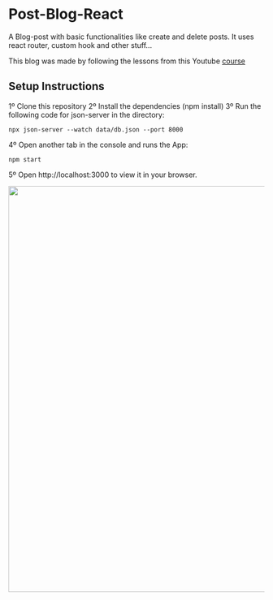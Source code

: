 # Post-Blog-React

A Blog-post with basic functionalities like create and delete posts. It uses react router, custom hook and other stuff...  

This blog was made by following the lessons from this Youtube <a href="https://www.youtube.com/playlist?list=PL4cUxeGkcC9gZD-Tvwfod2gaISzfRiP9d">course</a>

## Setup Instructions

1º Clone this repository 
2º Install the dependencies (npm install)
3º Run the following code for json-server in the directory: 
```
npx json-server --watch data/db.json --port 8000
```
4º Open another tab in the console and runs the App:
```
npm start
```
5º Open http://localhost:3000 to view it in your browser.

<p align="center">
<img src="https://user-images.githubusercontent.com/75907263/152328627-65d8eed2-aa21-4cdb-8436-e3b6c68b796f.png" width="800">
</p>
